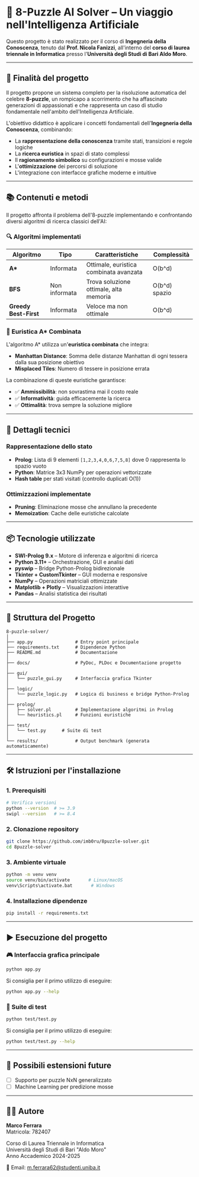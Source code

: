 # 🧩 8-Puzzle AI Solver – Un viaggio nell'Intelligenza Artificiale

Questo progetto è stato realizzato per il corso di **Ingegneria della Conoscenza**, tenuto dal **Prof. Nicola Fanizzi**, all'interno del **corso di laurea triennale in Informatica** presso l'**Università degli Studi di Bari Aldo Moro**.

---

## 🎯 Finalità del progetto

Il progetto propone un sistema completo per la risoluzione automatica del celebre **8-puzzle**, un rompicapo a scorrimento che ha affascinato generazioni di appassionati e che rappresenta un caso di studio fondamentale nell'ambito dell'Intelligenza Artificiale.

L'obiettivo didattico è applicare i concetti fondamentali dell'**Ingegneria della Conoscenza**, combinando:

- La **rappresentazione della conoscenza** tramite stati, transizioni e regole logiche
- La **ricerca euristica** in spazi di stato complessi
- Il **ragionamento simbolico** su configurazioni e mosse valide
- L'**ottimizzazione** dei percorsi di soluzione
- L'integrazione con interfacce grafiche moderne e intuitive

---

## 📚 Contenuti e metodi

Il progetto affronta il problema dell'8-puzzle implementando e confrontando diversi algoritmi di ricerca classici dell'AI:

### 🔍 Algoritmi implementati

| Algoritmo | Tipo | Caratteristiche | Complessità |
|-----------|------|-----------------|-------------|
| **A\*** | Informata | Ottimale, euristica combinata avanzata | O(b^d) |
| **BFS** | Non informata | Trova soluzione ottimale, alta memoria | O(b^d) spazio |
| **Greedy Best-First** | Informata | Veloce ma non ottimale | O(b^d) |

### 🧮 Euristica A* Combinata

L'algoritmo A* utilizza un'**euristica combinata** che integra:
- **Manhattan Distance**: Somma delle distanze Manhattan di ogni tessera dalla sua posizione obiettivo
- **Misplaced Tiles**: Numero di tessere in posizione errata

La combinazione di queste euristiche garantisce:
- ✅ **Ammissibilità**: non sovrastima mai il costo reale
- ✅ **Informatività**: guida efficacemente la ricerca
- ✅ **Ottimalità**: trova sempre la soluzione migliore

---

## 🔬 Dettagli tecnici

### Rappresentazione dello stato
- **Prolog**: Lista di 9 elementi `[1,2,3,4,0,6,7,5,8]` dove 0 rappresenta lo spazio vuoto
- **Python**: Matrice 3x3 NumPy per operazioni vettorizzate
- **Hash table** per stati visitati (controllo duplicati O(1))

### Ottimizzazioni implementate
- **Pruning**: Eliminazione mosse che annullano la precedente
- **Memoization**: Cache delle euristiche calcolate

---

## 📦 Tecnologie utilizzate

- **SWI-Prolog 9.x** – Motore di inferenza e algoritmi di ricerca
- **Python 3.11+** – Orchestrazione, GUI e analisi dati
- **pyswip** – Bridge Python-Prolog bidirezionale
- **Tkinter + CustomTkinter** – GUI moderna e responsive
- **NumPy** – Operazioni matriciali ottimizzate
- **Matplotlib + Plotly** – Visualizzazioni interattive
- **Pandas** – Analisi statistica dei risultati

---

## 📂 Struttura del Progetto

```
8-puzzle-solver/
│
├── app.py                # Entry point principale
├── requirements.txt      # Dipendenze Python
├── README.md             # Documentazione
│
├── docs/                 # PyDoc, PLDoc e Documentazione progetto
│
├── gui/
│   └── puzzle_gui.py     # Interfaccia grafica Tkinter
│
├── logic/
│   └── puzzle_logic.py   # Logica di business e bridge Python-Prolog
│
├── prolog/
│   ├── solver.pl         # Implementazione algoritmi in Prolog
│   └── heuristics.pl     # Funzioni euristiche
│
├── test/
│   └── test.py      # Suite di test
│
└── results/              # Output benchmark (generata automaticamente)
```

---

## 🛠️ Istruzioni per l'installazione

### 1. Prerequisiti

```bash
# Verifica versioni
python --version  # >= 3.9
swipl --version   # >= 8.4
```

### 2. Clonazione repository

```bash
git clone https://github.com/imb0ru/8puzzle-solver.git
cd 8puzzle-solver
```

### 3. Ambiente virtuale

```bash
python -m venv venv
source venv/bin/activate       # Linux/macOS
venv\Scripts\activate.bat       # Windows
```

### 4. Installazione dipendenze

```bash
pip install -r requirements.txt
```

---

## ▶️ Esecuzione del progetto

### 🎮 Interfaccia grafica principale

```bash
python app.py
```

Si consiglia per il primo utilizzo di eseguire:

```bash
python app.py --help
```

### 🧪 Suite di test

```bash
python test/test.py
```

Si consiglia per il primo utilizzo di eseguire:

```bash
python test/test.py --help
```

---

## 🎯 Possibili estensioni future

- [ ] Supporto per puzzle NxN generalizzato
- [ ] Machine Learning per predizione mosse

---

## 👨‍💻 Autore

**Marco Ferrara**  
Matricola: 782407

Corso di Laurea Triennale in Informatica  
Università degli Studi di Bari "Aldo Moro"  
Anno Accademico 2024-2025

📧 Email: m.ferrara62@studenti.uniba.it 
